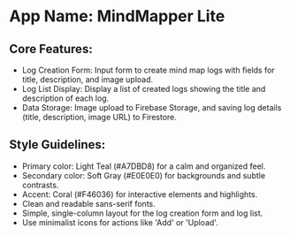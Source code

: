 # **App Name**: MindMapper Lite

## Core Features:

- Log Creation Form: Input form to create mind map logs with fields for title, description, and image upload.
- Log List Display: Display a list of created logs showing the title and description of each log.
- Data Storage: Image upload to Firebase Storage, and saving log details (title, description, image URL) to Firestore.

## Style Guidelines:

- Primary color: Light Teal (#A7DBD8) for a calm and organized feel.
- Secondary color: Soft Gray (#E0E0E0) for backgrounds and subtle contrasts.
- Accent: Coral (#F46036) for interactive elements and highlights.
- Clean and readable sans-serif fonts.
- Simple, single-column layout for the log creation form and log list.
- Use minimalist icons for actions like 'Add' or 'Upload'.